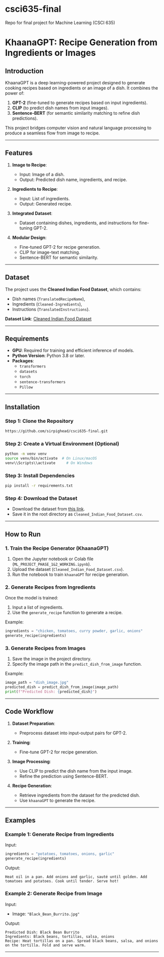 # csci635-final
Repo for final project for Machine Learning (CSCI 635)

# **KhaanaGPT: Recipe Generation from Ingredients or Images**

## **Introduction**
KhaanaGPT is a deep learning-powered project designed to generate cooking recipes based on ingredients or an image of a dish. It combines the power of:
1. **GPT-2** (fine-tuned to generate recipes based on input ingredients).
2. **CLIP** (to predict dish names from input images).
3. **Sentence-BERT** (for semantic similarity matching to refine dish predictions).

This project bridges computer vision and natural language processing to produce a seamless flow from image to recipe.

---

## **Features**
1. **Image to Recipe**:
   - Input: Image of a dish.
   - Output: Predicted dish name, ingredients, and recipe.

2. **Ingredients to Recipe**:
   - Input: List of ingredients.
   - Output: Generated recipe.

3. **Integrated Dataset**:
   - Dataset containing dishes, ingredients, and instructions for fine-tuning GPT-2.

4. **Modular Design**:
   - Fine-tuned GPT-2 for recipe generation.
   - CLIP for image-text matching.
   - Sentence-BERT for semantic similarity.

---

## **Dataset**
The project uses the **Cleaned Indian Food Dataset**, which contains:
- Dish names (`TranslatedRecipeName`),
- Ingredients (`Cleaned-Ingredients`),
- Instructions (`TranslatedInstructions`).

**Dataset Link**: [Cleaned Indian Food Dataset](https://www.kaggle.com/datasets/saldenisov/recipenlg/data)

---

## **Requirements**
- **GPU**: Required for training and efficient inference of models.
- **Python Version**: Python 3.8 or later.
- **Packages**:
  - `transformers`
  - `datasets`
  - `torch`
  - `sentence-transformers`
  - `Pillow`

---

## **Installation**

### **Step 1: Clone the Repository**
```bash
https://github.com/sirpighead/csci635-final.git
```

### **Step 2: Create a Virtual Environment (Optional)**
```bash
python -m venv venv
source venv/bin/activate  # On Linux/macOS
venv\\Scripts\\activate     # On Windows
```

### **Step 3: Install Dependencies**
```bash
pip install -r requirements.txt
```

### **Step 4: Download the Dataset**
- Download the dataset from [this link](https://www.kaggle.com/datasets/saldenisov/recipenlg/data).
- Save it in the root directory as `Cleaned_Indian_Food_Dataset.csv`.

---

## **How to Run**

### **1. Train the Recipe Generator (KhaanaGPT)**
1. Open the Jupyter notebook or Colab file (`ML_PROJECT_PHASE_1&2_WORKING.ipynb`).
2. Upload the dataset (`Cleaned_Indian_Food_Dataset.csv`).
3. Run the notebook to train `khaanaGPT` for recipe generation.

### **2. Generate Recipes from Ingredients**
Once the model is trained:
1. Input a list of ingredients.
2. Use the `generate_recipe` function to generate a recipe.

Example:
```python
ingredients = "chicken, tomatoes, curry powder, garlic, onions"
generate_recipe(ingredients)
```

### **3. Generate Recipes from Images**
1. Save the image in the project directory.
2. Specify the image path in the `predict_dish_from_image` function.

Example:
```python
image_path = "dish_image.jpg"
predicted_dish = predict_dish_from_image(image_path)
print(f"Predicted Dish: {predicted_dish}")
```

---

## **Code Workflow**
1. **Dataset Preparation**:
   - Preprocess dataset into input-output pairs for GPT-2.

2. **Training**:
   - Fine-tune GPT-2 for recipe generation.

3. **Image Processing**:
   - Use CLIP to predict the dish name from the input image.
   - Refine the prediction using Sentence-BERT.

4. **Recipe Generation**:
   - Retrieve ingredients from the dataset for the predicted dish.
   - Use `khaanaGPT` to generate the recipe.

---

## **Examples**

### **Example 1: Generate Recipe from Ingredients**
Input:
```python
ingredients = "potatoes, tomatoes, onions, garlic"
generate_recipe(ingredients)
```
Output:
```
Heat oil in a pan. Add onions and garlic, sauté until golden. Add tomatoes and potatoes. Cook until tender. Serve hot!
```

### **Example 2: Generate Recipe from Image**
Input:
- Image: `"Black_Bean_Burrito.jpg"`

Output:
```
Predicted Dish: Black Bean Burrito
Ingredients: Black beans, tortillas, salsa, onions
Recipe: Heat tortillas on a pan. Spread black beans, salsa, and onions on the tortilla. Fold and serve warm.
```

---
